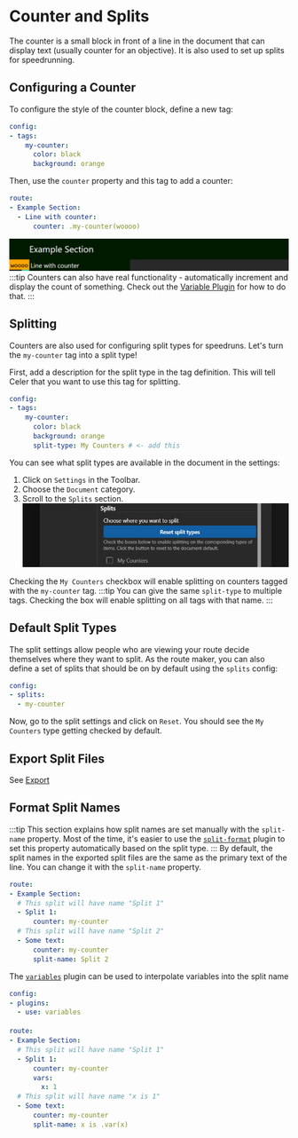 # Counter and Splits
The counter is a small block in front of a line in the document that can display
text (usually counter for an objective). It is also used to set up splits for speedrunning.

## Configuring a Counter
To configure the style of the counter block, define a new tag:
```yaml
config:
- tags:
    my-counter:
      color: black
      background: orange
```
Then, use the `counter` property and this tag to add a counter:
```yaml
route:
- Example Section:
  - Line with counter:
      counter: .my-counter(woooo)
```
![image of example](./img/counter-example.png)
:::tip
Counters can also have real functionality - automatically increment and display the count of something.
Check out the [Variable Plugin](../plugin/variables.md) for how to do that.
:::

## Splitting
Counters are also used for configuring split types for speedruns. Let's turn the
`my-counter` tag into a split type!

First, add a description for the split type in the tag definition. This will tell
Celer that you want to use this tag for splitting.
```yaml
config:
- tags:
    my-counter:
      color: black
      background: orange
      split-type: My Counters # <- add this
```

You can see what split types are available in the document in the settings:
1. Click on <FluentIcon name="Settings20Regular" /> `Settings` in the Toolbar.
2. Choose the <FluentIcon name="Document20Regular" /> `Document` category.
3. Scroll to the `Splits` section.
![image of split settings](./img/split-settings.png)

Checking the `My Counters` checkbox will enable splitting on counters tagged with the `my-counter`
tag.
:::tip
You can give the same `split-type` to multiple tags. Checking the box will enable splitting on all tags with that name.
:::

## Default Split Types
The split settings allow people who are viewing your route decide themselves where
they want to split. As the route maker, you can also define a set of splits that should be
on by default using the `splits` config:

```yaml
config:
- splits:
  - my-counter
```

Now, go to the split settings and click on `Reset`. You should see the `My Counters` type getting checked by default.

## Export Split Files
See [Export](../export.md)

## Format Split Names
:::tip
This section explains how split names are set manually with the `split-name` property.
Most of the time, it's easier to use the [`split-format`](../plugin/split-format.md) plugin
to set this property automatically based on the split type.
:::
By default, the split names in the exported split files are the same as the primary text of the line.
You can change it with the `split-name` property.

```yaml
route:
- Example Section:
  # This split will have name "Split 1"
  - Split 1: 
      counter: my-counter
  # This split will have name "Split 2"
  - Some text:
      counter: my-counter
      split-name: Split 2
```

The [`variables`](../plugin/variables.md) plugin can be used to interpolate variables into the split name

```yaml
config:
- plugins:
  - use: variables

route:
- Example Section:
  # This split will have name "Split 1"
  - Split 1: 
      counter: my-counter
      vars:
        x: 1
  # This split will have name "x is 1"
  - Some text:
      counter: my-counter
      split-name: x is .var(x)
```
